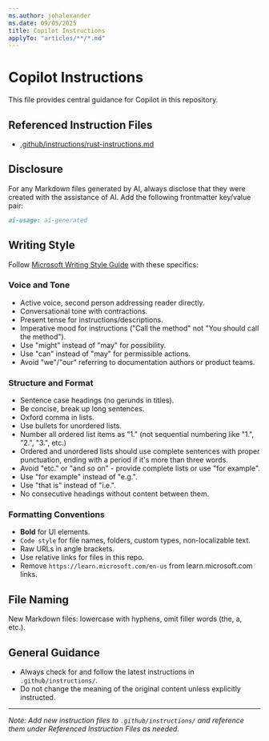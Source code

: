 ```yaml
---
ms.author: johalexander
ms.date: 09/05/2025
title: Copilot Instructions
applyTo: "articles/**/*.md"
---
```


# Copilot Instructions

This file provides central guidance for Copilot in this repository.

## Referenced Instruction Files

- [.github/instructions/rust-instructions.md](.github/instructions/rust-instructions.md)

## Disclosure

For any Markdown files generated by AI, always disclose that they were created with the assistance of AI. Add the following frontmatter key/value pair:

```markdown
ai-usage: ai-generated
```

## Writing Style

Follow [Microsoft Writing Style Guide](https://learn.microsoft.com/en-us/style-guide/welcome/) with these specifics:

### Voice and Tone

- Active voice, second person addressing reader directly.
- Conversational tone with contractions.
- Present tense for instructions/descriptions.
- Imperative mood for instructions ("Call the method" not "You should call the method").
- Use "might" instead of "may" for possibility.
- Use "can" instead of "may" for permissible actions.
- Avoid "we"/"our" referring to documentation authors or product teams.

### Structure and Format

- Sentence case headings (no gerunds in titles).
- Be concise, break up long sentences.
- Oxford comma in lists.
- Use bullets for unordered lists.
- Number all ordered list items as "1." (not sequential numbering like "1.", "2.", "3.", etc.)
- Ordered and unordered lists should use complete sentences with proper punctuation, ending with a period if it's more than three words.
- Avoid "etc." or "and so on" - provide complete lists or use "for example".
- Use "for example" instead of "e.g.".
- Use "that is" instead of "i.e.".
- No consecutive headings without content between them.

### Formatting Conventions

- **Bold** for UI elements.
- `Code style` for file names, folders, custom types, non-localizable text.
- Raw URLs in angle brackets.
- Use relative links for files in this repo.
- Remove `https://learn.microsoft.com/en-us` from learn.microsoft.com links.

## File Naming

New Markdown files: lowercase with hyphens, omit filler words (the, a, etc.).

## General Guidance

- Always check for and follow the latest instructions in `.github/instructions/`.
- Do not change the meaning of the original content unless explicitly instructed.

---

_Note: Add new instruction files to `.github/instructions/` and reference them under Referenced Instruction Files as needed._
